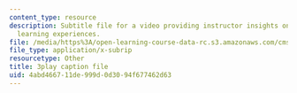 ```yaml
---
content_type: resource
description: Subtitle file for a video providing instructor insights on sequencing
  learning experiences.
file: /media/https%3A/open-learning-course-data-rc.s3.amazonaws.com/cms-611j-creating-video-games-fall-2014/4abd466711de999d0d3094f677462d63_lyR4HQ01nos.srt
file_type: application/x-subrip
resourcetype: Other
title: 3play caption file
uid: 4abd4667-11de-999d-0d30-94f677462d63
---
```

